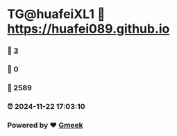 # TG@huafeiXL1 :link: https://huafei089.github.io 
### :page_facing_up: [3](https://huafei089.github.io/tag.html) 
### :speech_balloon: 0 
### :hibiscus: 2589 
### :alarm_clock: 2024-11-22 17:03:10 
### Powered by :heart: [Gmeek](https://github.com/Meekdai/Gmeek)

